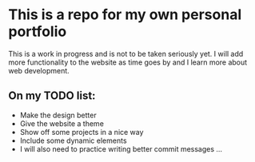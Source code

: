 # This is a repo for my own personal portfolio

This is a work in progress and is not to be taken seriously yet. I will add more functionality to the website as time goes by and I learn more about web development. 

## On my TODO list:
* Make the design better
* Give the website a theme
* Show off some projects in a nice way
* Include some dynamic elements
* I will also need to practice writing better commit messages ...

